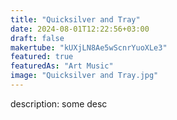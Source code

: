 ```yaml
---
title: "Quicksilver and Tray"
date: 2024-08-01T12:22:56+03:00
draft: false
makertube: "kUXjLN8Ae5wScnrYuoXLe3"
featured: true 
featuredAs: "Art Music"
image: "Quicksilver and Tray.jpg"
---
```

description: some desc

